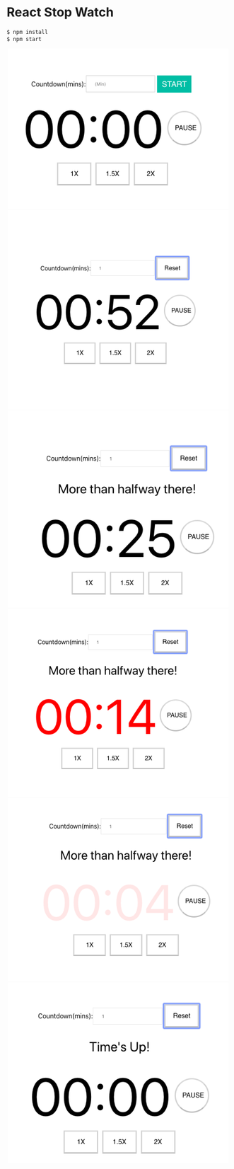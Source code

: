 # React Stop Watch

    $ npm install
    $ npm start


<div align="center">
    <img src="/screenshots/ScreenShot1.png" width="500px"</img> 
    <img src="/screenshots/ScreenShot2.png" width="500px"</img> 
    <img src="/screenshots/ScreenShot3.png" width="500px"</img> 
    <img src="/screenshots/ScreenShot4.png" width="500px"</img> 
    <img src="/screenshots/ScreenShot5.png" width="500px"</img> 
    <img src="/screenshots/ScreenShot6.png" width="500px"</img> 

</div>